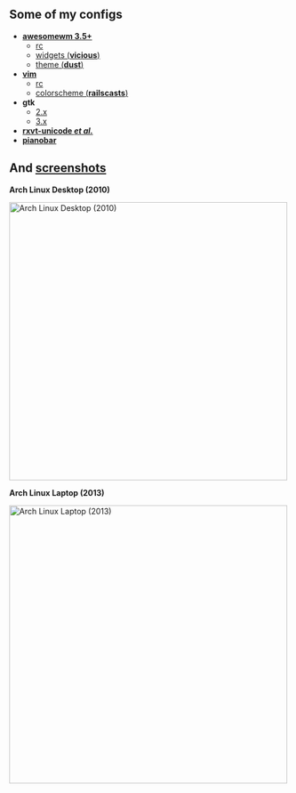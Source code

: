 Some of my configs
------------

* [**awesomewm 3.5+**](.config/awesome)
    * [rc](.config/awesome/rc.lua)
    * [widgets (__vicious__)](.config/awesome/wi.lua)
    * [theme (__dust__)](.config/awesome/themes/dust/theme.lua)
* [**vim**](.vim)
    * [rc](.vim/vimrc)
    * [colorscheme (__railscasts__)](.vim/colors/railscasts.vim)
* **gtk**
    * [2.x](.gtkrc.mine)
    * [3.x](.config/gtk-3.0/settings.ini)
* [**rxvt-unicode _et al._**](.Xdefaults)
* [**pianobar**](.config/pianobar)

And [screenshots](screenshots)
------------

**Arch Linux Desktop (2010)**

<a href="https://github.com/tdy/dots/raw/master/screenshots/awesome_20100113_1680x1050.png"><img src="screenshots/awesome_20100113_1680x1050.png" width="500" alt="Arch Linux Desktop (2010)" /></a>

**Arch Linux Laptop (2013)**

<a href="https://github.com/tdy/dots/raw/master/screenshots/awesome_20130301_2880x1800.png"><img src="screenshots/awesome_20130301_2880x1800.png" width="500" alt="Arch Linux Laptop (2013)" /></a>
